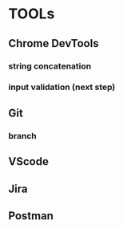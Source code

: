 # TOOLs

## Chrome DevTools
### string concatenation
### input validation (next step)
## Git
### branch
## VScode
## Jira
## Postman